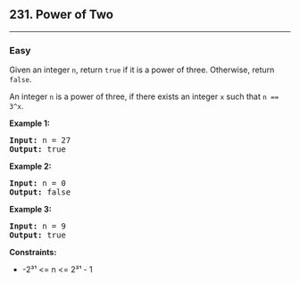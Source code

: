 <h2>231. Power of Two</h2>
<hr>
<h3>Easy</h3>
<div>
<p>Given an integer <code>n</code>, return <code>true</code> if it is a power of three. Otherwise, return <code>false</code>.

An integer <code>n</code> is a power of three, if there exists an integer <code>x</code> such that <code>n == 3^x</code>.</p>

<p><b>Example 1: </b></p>

<pre><strong>Input:</strong> n = 27
<strong>Output:</strong> true
</pre>

<p><b>Example 2: </b></p>

<pre><strong>Input:</strong> n = 0
<strong>Output:</strong> false
</pre>

<p><b>Example 3: </b></p>

<pre><strong>Input:</strong> n = 9
<strong>Output:</strong> true
</pre>

<p><b>Constraints:</b></p>
<ul> 
   <li>-2³¹ <= n <= 2³¹ - 1</li>
</ul>
</div>
